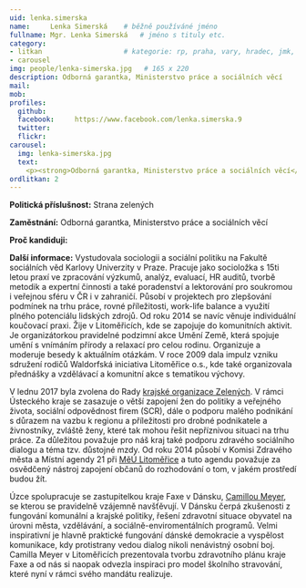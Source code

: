 ```yaml
---
uid: lenka.simerska
name:     Lenka Simerská  	# běžně používáné jméno
fullname: Mgr. Lenka Simerská  	# jméno s tituly etc.
category:
- litkan                 	# kategorie: rp, praha, vary, hradec, jmk, senat
- carousel
img: people/lenka-simerska.jpg   # 165 x 220
description: Odborná garantka, Ministerstvo práce a sociálních věcí
mail:
mob:
profiles:
  github:
  facebook:     https://www.facebook.com/lenka.simerska.9
  twitter: 
  flickr:
carousel:
  img: lenka-simerska.jpg
  text:
    <p><strong>Odborná garantka, Ministerstvo práce a sociálních věcí</strong>
ordlitkan: 2
---
```


**Politická příslušnost:** Strana zelených
 
**Zaměstnání:** Odborná garantka, Ministerstvo práce a sociálních věcí

**Proč kandiduji:**

**Další informace:** Vystudovala sociologii a sociální politiku na Fakultě sociálních věd Karlovy Univerzity v Praze. Pracuje jako socioložka s 15ti letou praxí ve zpracování výzkumů, analýz, evaluací, HR auditů, tvorbě metodik a expertní činnosti a také poradenství a lektorování pro soukromou i veřejnou sféru v ČR i v zahraničí. Působí v projektech pro zlepšování podmínek na trhu práce, rovné příležitosti, work-life balance a využití plného potenciálu lidských zdrojů. Od roku 2014 se navíc věnuje individuální koučovací praxi.
Žije v Litoměřicích, kde se zapojuje do komunitních aktivit. Je organizátorkou pravidelné podzimní akce Umění Země, která spojuje umění s vnímáním přírody a relaxací pro celou rodinu. Organizuje a moderuje besedy k aktuálním otázkám. V roce 2009 dala impulz vzniku sdružení rodičů Waldorfská iniciativa Litoměřice o.s., kde také organizovala přednášky a vzdělávací a komunitní akce s tematikou výchovy.
 
V lednu 2017 byla zvolena do Rady [krajské organizace Zelených](http://ustecko.zeleni.cz/). V rámci Ústeckého kraje se zasazuje o větší zapojení žen do politiky a veřejného života, sociální odpovědnost firem (SCR), dále o podporu malého podnikání s důrazem na vazbu k regionu a příležitosti pro drobné podnikatele a živnostníky, zvláště ženy, které tak mohou řešit nepříznivou situaci na trhu práce.
Za důležitou považuje pro náš kraj také podporu zdravého sociálního dialogu a téma tzv. důstojné mzdy.
Od roku 2014 působí v Komisi Zdravého města a Místní agendy 21 při [MěÚ Litoměřice](http://zdravemesto.litomerice.cz/) a tuto agendu považuje za osvědčený nástroj zapojení občanů do rozhodování o tom, v jakém prostředí budou žít.
 
Úzce spolupracuje se zastupitelkou kraje Faxe v Dánsku, [Camillou Meyer](http://www.faxekommune.dk/), se kterou se pravidelně vzájemně navšťěvují. V Dánsku čerpá zkušenosti z fungování komunální a krajské politiky, řešení zdravotní situace obyvatel na úrovni města, vzdělávání, a sociálně-enviromentálních programů. Velmi inspirativní je hlavně praktické fungování dánské demokracie a vyspělost komunikace, kdy protistrany vedou dialog nikoli nenávistný osobní boj. Camilla Meyer v Litoměřicích prezentovala tvorbu zdravotního plánu kraje Faxe a od nás si naopak odvezla inspiraci pro model školního stravování, které nyní v rámci svého mandátu realizuje.


